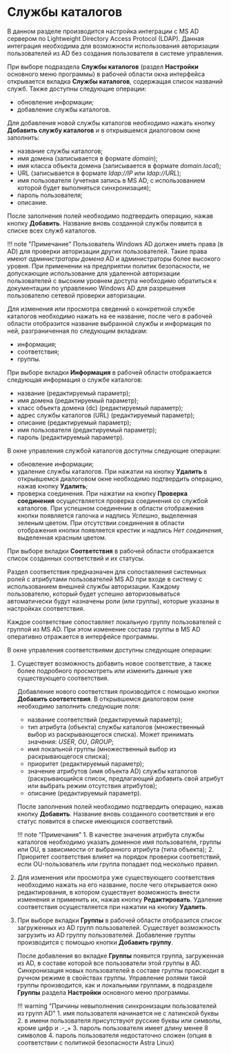 # Службы каталогов

В данном разделе производится настройка интеграции с MS AD сервером по Lightweight Directory Access 
Protocol (LDAP). Данная интеграция необходима для возможности использования авторизации 
пользователей из AD без создания пользователя в системе управления.
 
При выборе подраздела **Службы каталогов** (раздел **Настройки** основного меню программы) 
в рабочей области окна интерфейса открывается вкладка **Службы каталогов**, содержащая 
список названий служб. Также доступны следующие операции:

- обновление информации;
- добавление службы каталогов.

Для добавления новой службы каталогов необходимо нажать кнопку **Добавить службу каталогов** 
и в открывшемся диалоговом окне заполнить:

- название службы каталогов;
- имя домена (записывается в формате *domain*);
- имя класса объекта домена (записывается в формате *domain.local*);
- URL (записывается в формате *ldap://IP* или *ldap://URL*);
- имя пользователя (учетная запись в MS AD, с использованием которой будет выполняться синхронизация);
- пароль пользователя;
- описание.

После заполнения полей необходимо подтвердить операцию, нажав кнопку **Добавить**. Название 
вновь созданной службы появится в списке всех служб каталогов.

!!! note "Примечание" 
    Пользователь Windows AD должен иметь права (в AD) для проверки авторизации других пользователей. 
Такие права имеют *администраторы домена* AD и администраторы более высокого уровня. При применении 
на предприятии политик безопасности, не допускающие использование для удаленной авторизации пользователей 
с высоким уровнем доступа необходимо обратиться к документации по управлению Windows AD для 
разрешения пользователю сетевой проверки авторизации.

Для изменения или просмотра сведений о конкретной службе каталогов необходимо нажать на ее название, 
после чего в рабочей области отобразится название выбранной службы и информация по ней, разграниченная 
по следующим вкладкам:

- информация;
- соответствия;
- группы.

При выборе вкладки **Информация** в рабочей области отображается следующая информация о службе каталогов:

- название (редактируемый параметр);
- имя домена (редактируемый параметр);
- класс объекта домена (dc) (редактируемый параметр);
- адрес службы каталогов (URL) (редактируемый параметр);
- описание (редактируемый параметр);
- имя пользователя (редактируемый параметр);
- пароль (редактируемый параметр).

В окне управления службой каталогов доступны следующие операции:

- обновление информации;
- удаление службы каталогов. При нажатии на кнопку **Удалить** в открывшемся диалоговом окне 
необходимо подтвердить операцию, нажав кнопку **Удалить**;
- проверка соединения. При нажатии на кнопку **Проверка соединения** осуществляется проверка 
соединения со службой каталогов. При успешном соединении в области отображения кнопки появляется 
галочка и надпись *Успешно*, выделенная зеленым цветом. При отсутствии соединения в области 
отображения кнопки появляется крестик и надпись *Нет соединения*, выделенная красным цветом.

При выборе вкладки **Соответствия** в рабочей области отображается список созданных соответствий и их статусы.

Раздел соответствия предназначен для сопоставления системных ролей с атрибутами пользователей MS AD при 
входе в систему с использованием внешней службы авторизации. Каждому пользователю, который будет успешно 
авторизовываться автоматически будут назначены роли (или группы), которые указаны в настройках соответствия.

Каждое соответствие сопоставляет локальную группу пользователей с группой из MS AD. При этом изменение 
состава группы в MS AD оперативно отражается в интерфейсе программы.

В окне управления соответствиями доступны следующие операции:

1. Существует возможность добавить новое соответствие, а также более подробного просмотреть или 
изменить данные уже существующего соответствия.

    Добавление нового соответствия производится с помощью кнопки **Добавить соответствия**. В открывшемся 
    диалоговом окне необходимо заполнить следующие поля:

      - название соответствий (редактируемый параметр);
      - тип атрибута (объекта) службы каталогов (множественный выбор из раскрывающегося списка). Может принимать значения: *USER*, *OU*, *GROUP*;
      - имя локальной группы (множественный выбор из раскрывающегося списка);
      - приоритет (редактируемый параметр);
      - значение атрибутов (имя объекта AD) службы каталогов (раскрывающийся список, предлагающий добавить свой атрибут или выбрать режим отсутствия атрибутов);
      - описание (редактируемый параметр).

    После заполнения полей необходимо подтвердить операцию, нажав кнопку **Добавить**. Название вновь 
    созданного соответствия и его статус появится в списке имеющихся соответствий.

    !!! note "Примечания" 
        1. В качестве значения атрибута службы каталогов необходимо указать доменное имя пользователя, 
        группы или OU, в зависимости от выбранного атрибута (типа объекта);
        2. Приоритет соответствия влияет на порядок проверки соответствий, если 
        OU-пользователь или группа попадает под несколько правил.

1. Для изменения или просмотра уже существующего соответствия необходимо нажать на его название, после 
чего открывается окно редактирования, в котором существует возможность внести изменения и применить их, 
нажав кнопку **Редактировать**. Удаление соответствия осуществляется при нажатии на кнопку **Удалить**.
1. При выборе вкладки **Группы** в рабочей области отобразится список загруженных из AD групп пользователей.
Существует возможность загрузить из AD группу пользователей. Добавление группы производится с 
помощью кнопки **Добавить группу**. 
   
    После добавления во вкладке **Группы** появится группа, загруженная из AD, в составе которой все 
    пользователи этой группы в AD. Синхронизация новых пользователей в составе группы происходит в 
    ручном режиме в свойствах группы. Управление ролями такой группы производится, как и локальными группами, 
    в подразделе **Группы** раздела **Настройки** основного меню программы.
   
    !!! warning "Причины невыполнения синхронизации пользователей из групп AD"
        1. имя пользователя начинается не с латинской буквы
        2. в имени пользователя присутствуют русские буквы или символы, кроме цифр и .-_+
        3. пароль пользователя имеет длину менее 8 символов
        4. пароль пользователя недостаточно сложен (опция в соответствии с политикой безопасности Astra Linux)
   